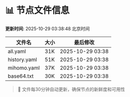 # 📊 节点文件信息

**更新时间**: 2025-10-29 03:38:48 北京时间

| 文件名 | 大小 | 最后修改 |
|--------|------|----------|
| all.yaml | 31K | 2025-10-29 03:38 |
| history.yaml | 51K | 2025-10-29 03:38 |
| mihomo.yaml | 37K | 2025-10-29 03:38 |
| base64.txt | 30K | 2025-10-29 03:38 |

> 🔄 文件每30分钟自动更新，确保节点的新鲜度和可用性
